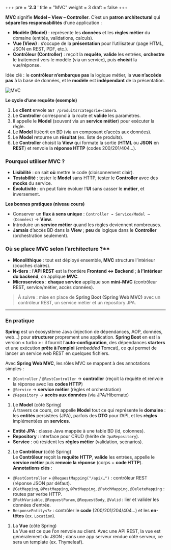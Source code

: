 +++
pre = '<b>2.3 </b>'
title = "MVC"
weight = 3
draft = false 
+++

**MVC** signifie **Model – View – Controller**.
C’est un **patron architectural** qui **sépare les responsabilités** d’une application :

- **Modèle (Model)** : représente les **données** et les **règles métier** du domaine (entités, validations, calculs).
- **Vue (View)** : s’occupe de la **présentation** pour l’utilisateur (page HTML, JSON en REST, PDF, etc.).
- **Contrôleur (Controller)** : reçoit la **requête**, **valide** les entrées, **orchestre** le traitement vers le modèle (via un service), puis **choisit** la vue/réponse.

Idée clé : le **contrôleur n’embarque pas** la logique métier, la **vue n’accède pas** à la base de données, et le **modèle** est **indépendant** de la présentation.
<!-- L’idée : **le contrôleur ne contient pas la logique métier**, la **vue ne parle pas à la BD**, et le **modèle** ne connaît pas la présentation. -->

![MVC](/420-310/images/mvc.png)

**Le cycle d’une requête (exemple)**
1. Le **client** envoie `GET /produits?categorie=camera`.  
2. Le **Controller** correspond à la route et **valide** les paramètres.  
3. Il appelle le **Model** (souvent via un **service métier**) pour exécuter la règle.  
4. Le **Model** lit/écrit en BD (via un composant d’accès aux données).  
5. Le **Model** retourne un **résultat** (ex. liste de produits).  
6. Le **Controller** choisit la **View** qui formate la sortie (**HTML** ou **JSON** en **REST**) et renvoie la **réponse HTTP** (codes 200/201/404…).


### Pourquoi utiliser MVC ?
- **Lisibilité** : on sait **où** mettre le code (cloisonnement clair).
- **Testabilité** : tester le **Model** sans HTTP, tester le **Controller** avec des **mocks** du service.
- **Évolutivité** : on peut faire évoluer l’**UI** sans casser le **métier**, et inversement.
  
**Les bonnes pratiques (niveau cours)**
- Conserver un **flux à sens unique** : `Controller → Service/Model → (Données)` → **View**.  
- Introduire un **service métier** quand les règles deviennent nombreuses.  
- **Jamais** d’accès BD dans la **View** ; **peu** de logique dans le **Controller** (orchestration seulement).

### Où se place MVC selon l’architecture ?**
- **Monolithique** : tout est déployé ensemble, **MVC** structure l’intérieur (couches claires).
- **N-tiers** : l’**API REST** est la frontière **Frontend ↔ Backend** ; **à l’intérieur du backend**, on applique **MVC**.
- **Microservices** : **chaque service** applique son **mini-MVC** (contrôleur REST, service/métier, accès données).

> À suivre : mise en place de **Spring Boot (Spring Web MVC)** avec un contrôleur REST, un service métier et un repository JPA.

--- 
### En pratique 

**Spring** est un écosystème Java (injection de dépendances, AOP, données, web…) pour **structurer** proprement une application. **Spring Boot** en est la version « turbo » : il fournit l’**auto-configuration**, des dépendances **starters** et une exécution **prête à l’emploi** (*embedded* Tomcat), ce qui permet de lancer un service web REST en quelques fichiers.

Avec **Spring Web MVC**, les rôles MVC se mappent à des annotations simples :
- `@Controller` / `@RestController` → **controller** (reçoit la requête et renvoie la réponse avec les **codes HTTP**)
- `@Service` → **service métier** (règles et orchestration)
- `@Repository` → **accès aux données** (via JPA/Hibernate)

1) Le **Model** (côté Spring)<br>
À travers ce cours, on appelle **Model** tout ce qui représente le **domaine** :  
les **entités** persistées (JPA), parfois des **DTO** pour l’API, et les **règles** implémentées en **services**.

- **Entité JPA** : classe Java mappée à une table BD (id, colonnes).
- **Repository** : interface pour CRUD (hérite de `JpaRepository`).
- **Service** : où résident les **règles métier** (validation, scénarios).

2) Le **Contrôleur** (côté Spring)<br>
Le **Contrôleur** reçoit la **requête HTTP**, **valide** les entrées, appelle le **service métier** puis **renvoie la réponse** (corps + **code HTTP**).<br>
**Annotations clés** : 
  - `@RestController` + `@RequestMapping("/api/…")` : contrôleur REST (réponse JSON par défaut).
  - `@GetMapping`, `@PostMapping`, `@PutMapping`, `@PatchMapping`, `@DeleteMapping` : routes par verbe HTTP.
  - `@PathVariable`, `@RequestParam`, `@RequestBody`, `@Valid` : lier et valider les données d’entrée.
  - `ResponseEntity<?>` : contrôler le **code** (200/201/204/404…) et les **en-têtes** (ex. `Location`).

1) La **Vue** (côté Spring)<br>
La Vue est ce que l’on renvoie au client.
Avec une API REST, la vue est généralement du JSON ; dans une app serveur rendue côté serveur, ce sera un template (ex. Thymeleaf).

<!-- > MVC en REST : la « **View** » est généralement le **JSON** renvoyé par le contrôleur. -->
<!-- 
EXEMPLE : 
## 3) Exemple guidé : « Items de catalogue »

### 3.1 Entité (Model)
```java
package com.example.catalog.domain;

import jakarta.persistence.*;
import jakarta.validation.constraints.*;
import java.math.BigDecimal;

@Entity
public class Item {
  @Id @GeneratedValue(strategy = GenerationType.UUID)
  private String id;

  @NotBlank private String name;
  private String category;

  @NotNull @PositiveOrZero
  private BigDecimal price;

  @PositiveOrZero
  private int stock;

  // getters/setters (ou Lombok @Data)
}

3.2 Repository
package com.example.catalog.domain;

import org.springframework.data.jpa.repository.JpaRepository;
import java.util.List;

public interface ItemRepository extends JpaRepository<Item, String> {
  List<Item> findByCategoryIgnoreCase(String category);
  List<Item> findByNameContainingIgnoreCase(String q);
}

3.3 Service métier
package com.example.catalog.service;

import com.example.catalog.domain.*;
import org.springframework.stereotype.Service;
import org.springframework.transaction.annotation.Transactional;
import java.util.List;

@Service
@Transactional
public class ItemService {
  private final ItemRepository repo;
  public ItemService(ItemRepository repo) { this.repo = repo; }

  public List<Item> list(String q, String category){
    if (q != null && !q.isBlank()) return repo.findByNameContainingIgnoreCase(q);
    if (category != null && !category.isBlank()) return repo.findByCategoryIgnoreCase(category);
    return repo.findAll();
  }
  public Item get(String id){ return repo.findById(id).orElseThrow(); }
  public Item create(Item in){ return repo.save(in); }
  public Item update(String id, Item in){
    Item it = get(id);
    it.setName(in.getName());
    it.setCategory(in.getCategory());
    it.setPrice(in.getPrice());
    it.setStock(in.getStock());
    return repo.save(it);
  }
  public void delete(String id){ repo.deleteById(id); }
}

3.4 Contrôleur REST (Controller)
package com.example.catalog.api;

import com.example.catalog.domain.Item;
import com.example.catalog.service.ItemService;
import jakarta.validation.Valid;
import org.springframework.http.ResponseEntity;
import org.springframework.web.bind.annotation.*;

import java.net.URI;
import java.util.List;

@RestController
@RequestMapping("/api/items")
public class ItemController {
  private final ItemService service;
  public ItemController(ItemService service) { this.service = service; }

  @GetMapping
  public List<Item> list(@RequestParam(required=false) String q,
                         @RequestParam(required=false) String category){
    return service.list(q, category);
  }

  @GetMapping("/{id}")
  public Item get(@PathVariable String id){ return service.get(id); }

  @PostMapping
  public ResponseEntity<Item> create(@Valid @RequestBody Item in){
    Item saved = service.create(in);
    return ResponseEntity.created(URI.create("/api/items/" + saved.getId())).body(saved);
  }

  @PutMapping("/{id}")
  public Item update(@PathVariable String id, @Valid @RequestBody Item in){
    return service.update(id, in);
  }

  @DeleteMapping("/{id}")
  public ResponseEntity<Void> delete(@PathVariable String id){
    service.delete(id);
    return ResponseEntity.noContent().build();
  }
}

4) Config rapide (H2 mémoire pour le TP)

src/main/resources/application.properties

spring.datasource.url=jdbc:h2:mem:catalogdb;MODE=PostgreSQL;DB_CLOSE_DELAY=-1
spring.datasource.driverClassName=org.h2.Driver
spring.jpa.hibernate.ddl-auto=update
spring.h2.console.enabled=true
spring.jpa.open-in-view=false

5) Remplir des données de test avec Mockaroo (a.k.a. « emocaroo »)

Pour avoir un jeu d’items réaliste sans tout saisir à la main :

Va sur mockaroo.com (générateur de données).

Crée des champs : name (Product Name), category (Custom List : Camera, Lens, Audio…),
price (Number / Decimal 2), stock (Number 0–500).

Exporte CSV (ex. items.csv).

Option A — Script d’initialisation SQL
Place un fichier data.sql dans src/main/resources/ :

INSERT INTO item(id, name, category, price, stock) VALUES
  (RANDOM_UUID(), 'Caméra 4K', 'Camera', 1299.99, 12),
  (RANDOM_UUID(), 'Micro shotgun', 'Audio', 199.00, 35);
-- Pour gros volumes, préfère Option B











<!-- 
### En pratique (avec Spring boot)

model cest java class
## Transition vers **Spring Boot**
  

Dans la **prochaine page**, on met en place **pas à pas** :  
1) contrôleur REST minimal, 2) service métier, 3) repository JPA, 4) codes HTTP corrects (200/201/204/404), 5) test rapide.

**MVC** = **Model – View – Controller**  
- **Controller** : reçoit la requête HTTP, valide, choisit le code de statut, appelle le service.  
- **Service (métier)** : applique les règles, orchestre les opérations.  
- **Repository (accès données)** : lit/écrit en BD (via JPA).  
> En REST, la *View* est souvent un **JSON** renvoyé par le contrôleur.

TP Spring Boot MVC (mains dedans)

@RestController → Service → Repository ; validations, codes HTTP.

### Spring 


c'est quoi Spring : framework pour build java application en components 
Spring boot layer sur le frame work pour faciliter le lancement donc avc des ready to use 
pleins d'autres sprigs come data etc

en place 
latest version of jdk 
intelig avc maven build in 
2 manière de start : sur le site start.spring.io et choisir les proprriétés 
ou direct sur intellij

strcutrue du projet 
.idea configuration à ne pas toucher 
.mvn wrapper pr run le proejt sans l'avoir sur la machine, assure onsisten maven build sur plsuieurs env (machines)
help pr instruction pr demarrer
pom.xml (comme html) pr config 
src 
- main notre code 
  - java et 
    - fichier qui esr un entry point de l'app 
  - ressosurces config 
- tests 

parler de maven central pour les dependecies 
spring-boot starter web 
ajouter ca : <dependency>
    <groupId>org.springframework.boot</groupId>
    <artifactId>spring-boot-starter-web</artifactId>
    <version>4.0.0-RC1</version>
</dependency>

reload maven project 

ou ctrl + n 


Les stéréotypes des composants Spring
Stéréotype  	Description                         
@Component	Un type générique pour tous les composants gérés par Spring (beans).
@service	Méta-annotation des marqueurs pour les composants de la couche de service. Actuellement, Spring traite cela de la même manière que @Component, sans fonction spéciale.
@Repository	Utilisé comme DAO dans votre couche de persistance. Les bibliothèques Spring Data fournissent des fonctionnalités supplémentaires.
@Controller	Gère les points de terminaison Web MVC afin de traiter les requêtes HTTP mappées vers des URL spécifiques.
@RestController	Un contrôleur spécialisé pour les services Web RESTful, qui fait partie de Web MVC. C'est une méta-annotation qui combine @Controller et @ResponseBody. --> 
